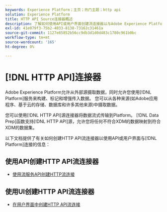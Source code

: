 ```yaml
---
keywords: Experience Platform；主页；热门主题；http api
solution: Experience Platform
title: HTTP API Source连接器概述
description: 了解如何使用API或用户界面创建流连接器以与Adobe Experience Platform连接。
exl-id: 41e079f3-75b2-4033-8138-73162c31461a
source-git-commit: 1127e85852b56cc9db3d1d0d483c1780c961b0bc
workflow-type: tm+mt
source-wordcount: '165'
ht-degree: 0%

---
```


# [!DNL HTTP API]连接器

Adobe Experience Platform允许从外部源摄取数据，同时允许您使用[!DNL Platform]服务来构建、标记和增强传入数据。 您可以从各种来源(如Adobe应用程序、基于云的存储、数据库和许多其他来源)中摄取数据。

您可以使用[!DNL HTTP API]源连接器将数据流式传输到Platform。 [!DNL Data Prep]函数支持[!DNL HTTP API]源，允许您将任何不符合XDM的数据映射到符合XDM的数据集。

以下文档提供了有关如何创建HTTP API流连接器以使用API或用户界面与[!DNL Platform]连接的信息：

## 使用API创建HTTP API流连接器

- [使用流服务API创建HTTP流连接](../../tutorials/api/create/streaming/http.md)

## 使用UI创建HTTP API流连接器

- [在用户界面中创建HTTP API流连接](../../tutorials/ui/create/streaming/http.md)
